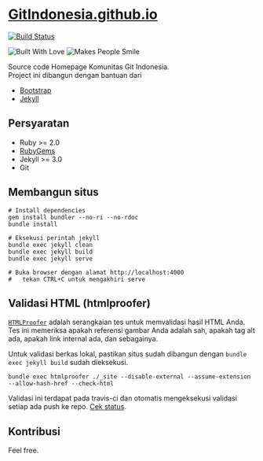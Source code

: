 # [GitIndonesia.github.io](http://gitindonesia.github.io)
[![Build Status](https://img.shields.io/travis/GitIndonesia/GitIndonesia.github.io/master.svg?style=flat-square)](https://travis-ci.org/GitIndonesia/GitIndonesia.github.io)

![Built With Love](http://forthebadge.com/images/badges/built-with-love.svg)
![Makes People Smile](http://forthebadge.com/images/badges/makes-people-smile.svg)

Source code Homepage Komunitas Git Indonesia.
<br>
Project ini dibangun dengan bantuan dari

  * [Bootstrap](https://github.com/twbs/bootstrap)
  * [Jekyll](https://github.com/jekyll/jekyll)

## Persyaratan
- Ruby >= 2.0
- [RubyGems](http://rubygems.org/pages/download)
- Jekyll >= 3.0
- Git

## Membangun situs
```shell
# Install dependencies
gem install bundler --no-ri --no-rdoc
bundle install

# Eksekusi perintah jekyll
bundle exec jekyll clean
bundle exec jekyll build
bundle exec jekyll serve

# Buka browser dengan alamat http://localhost:4000
#   tekan CTRL+C untuk mengakhiri serve
```

## Validasi HTML (htmlproofer)
[`HTMLProofer`](https://github.com/gjtorikian/html-proofer) adalah serangkaian tes untuk memvalidasi hasil HTML Anda. Tes ini memeriksa apakah referensi gambar Anda adalah sah, apakah tag alt ada, apakah link internal ada, dan sebagainya.

Untuk validasi berkas lokal, pastikan situs sudah dibangun dengan `bundle exec jekyll build` sudah dieksekusi.
```shell
bundle exec htmlproofer ./_site --disable-external --assume-extension --allow-hash-href --check-html
```
Validasi ini terdapat pada travis-ci dan otomatis mengeksekusi validasi setiap ada push ke repo. [Cek status](https://travis-ci.org/GitIndonesia/GitIndonesia.github.io).

## Kontribusi
Feel free.
